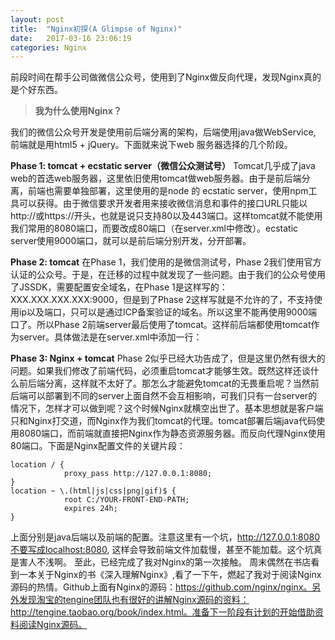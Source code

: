 ```yaml
---
layout: post
title:  "Nginx初探(A Glimpse of Nginx)"
date:   2017-03-16 23:06:19
categories: Nginx
---
```

前段时间在帮手公司做微信公众号，使用到了Nginx做反向代理，发现Nginx真的是个好东西。
>**我为什么使用Nginx？**

我们的微信公众号开发是使用前后端分离的架构，后端使用java做WebService, 前端就是用html5 + jQuery。下面就来说下web 服务器选择的几个阶段。

**Phase 1: tomcat + ecstatic server（微信公众测试号）**
Tomcat几乎成了java web的首选web服务器，这里依旧使用tomcat做web服务器。由于是前后端分离，前端也需要单独部署，这里使用的是node 的 ecstatic server，使用npm工具可以获得。由于微信要求开发者用来接收微信消息和事件的接口URL只能以http://或https://开头，也就是说只支持80以及443端口。这样tomcat就不能使用我们常用的8080端口，而要改成80端口（在server.xml中修改）。ecstatic server使用9000端口，就可以是前后端分别开发，分开部署。

**Phase 2: tomcat**
在Phase 1，我们使用的是微信测试号，Phase 2我们使用官方认证的公众号。于是，在迁移的过程中就发现了一些问题。由于我们的公众号使用了JSSDK，需要配置安全域名，在Phase 1是这样写的：XXX.XXX.XXX.XXX:9000，但是到了Phase 2这样写就是不允许的了，不支持使用ip以及端口，只可以是通过ICP备案验证的域名。所以这里不能再使用9000端口了。所以Phase 2前端server最后使用了tomcat。这样前后端都使用tomcat作为server。具体做法是在server.xml中添加一行：
<Context path="/" docBase="C:/ YOUR-FRONT-END-PATH " reloadable="true" debug="0" crossContext="true"/>

**Phase 3: Nginx + tomcat**
Phase 2似乎已经大功告成了，但是这里仍然有很大的问题。如果我们修改了前端代码，必须重启tomcat才能够生效。既然这样还谈什么前后端分离，这样就不太好了。那怎么才能避免tomcat的无畏重启呢？当然前后端可以部署到不同的server上面自然不会互相影响，可我们只有一台server的情况下，怎样才可以做到呢？这个时候Nginx就横空出世了。基本思想就是客户端只和Nginx打交道，而Nginx作为我们tomcat的代理。tomcat部署后端java代码使用8080端口，而前端就直接把Nginx作为静态资源服务器。而反向代理Nginx使用80端口。下面是Nginx配置文件的关键片段：

```
location / {
			proxy_pass http://127.0.0.1:8080;
}
location ~ \.(html|js|css|png|gif)$ {    
			root C:/YOUR-FRONT-END-PATH;
			expires 24h;
}
```

上面分别是java后端以及前端的配置。注意这里有一个坑，http://127.0.0.1:8080不要写成localhost:8080, 这样会导致前端文件加载慢，甚至不能加载。这个坑真是害人不浅啊。
至此，已经完成了我对Nginx的第一次接触。
周末偶然在书店看到一本关于Nginx的书《深入理解Nginx》,看了一下午，燃起了我对于阅读Nginx源码的热情。Github上面有Nginx的源码：https://github.com/nginx/nginx。另外发现淘宝的tengine团队也有很好的讲解Nginx源码的资料：http://tengine.taobao.org/book/index.html。准备下一阶段有计划的开始借助资料阅读Nginx源码。


